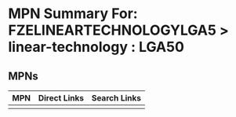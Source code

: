 



# MPN Summary For: FZELINEARTECHNOLOGYLGA5 > linear-technology : LGA50

## MPNs
  

|MPN|Direct Links|Search Links|
| :--- | :--- | :--- |
||||
